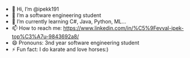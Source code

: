 - 👋 Hi, I’m @ipekk191
- 👀 I’m a software engineering student
- 🌱 I’m currently learning C#, Java, Python, ML...
- 📫 How to reach me: https://www.linkedin.com/in/%C5%9Fevval-ipek-top%C3%A7u-9843692a8/
- 😄 Pronouns: 3nd year software engineering student
- ⚡ Fun fact: I do karate and love horses:)

<!---
ipekk191/ipekk191 is a ✨ special ✨ repository because its `README.md` (this file) appears on your GitHub profile.
You can click the Preview link to take a look at your changes.
--->
